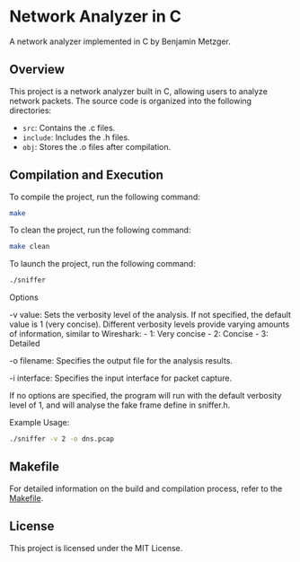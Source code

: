 # Network Analyzer in C

A network analyzer implemented in C by Benjamin Metzger.

## Overview

This project is a network analyzer built in C, allowing users to analyze network packets. The source code is organized into the following directories:

- `src`: Contains the .c files.
- `include`: Includes the .h files.
- `obj`: Stores the .o files after compilation.

## Compilation and Execution

To compile the project, run the following command:

```bash
make
```
To clean the project, run the following command:

```bash
make clean
```

To launch the project, run the following command:

```bash
./sniffer
```
Options

-v value:  Sets the verbosity level of the analysis. If not specified, the default value is 1 (very concise). Different verbosity levels provide varying amounts of information, similar to Wireshark:
    - 1: Very concise
    - 2: Concise
    - 3: Detailed

-o filename: Specifies the output file for the analysis results.

-i interface: Specifies the input interface for packet capture.

If no options are specified, the program will run with the default verbosity level of 1, and will analyse the fake frame define in sniffer.h.

Example Usage:

```bash
./sniffer -v 2 -o dns.pcap
```


## Makefile

For detailed information on the build and compilation process, refer to the [Makefile](Makefile).


## License

This project is licensed under the MIT License.
